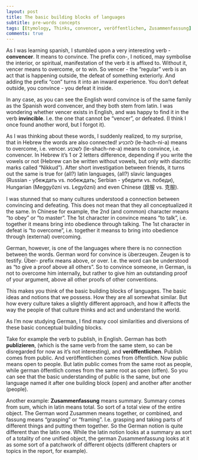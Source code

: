 ```yaml
---
layout: post
title: The basic building blocks of languages
subtitle: pre-words concepts
tags: [Etymology, Thinks, convencer, veröffentlichen, Zusammenfassung]
comments: true
---
```


As I was learning spanish, I stumbled upon a very interesting verb - **convencer**. It means to convince. The prefix con-, I noticed, may symbolise the interior, or spiritual, manifestation of the verb it is affixed to. Without it, vencer means to overcome, or to win. So vencer - the “regular” verb is an act that is happening outside, the defeat of something exteriorly. And adding the prefix “con” turns it into an inward experience. You don’t defeat outside, you convince - you defeat it inside. 

In any case, as you can see the English word convince is of the same family as the Spanish word convencer, and they both stem from latin. I was wondering whether vencer exists in English, and was happy to find it in the verb **invincible**. I.e. the one that cannot be “vencer”, or defeated. (I think I once found another word, but I forgot it).

As I was thinking about these words, I suddenly realized, to my surprise, that in Hebrew the words are also connected! להכניע (le-hach-ni-a) means to overcome, i.e. vencer. לשכנע (le-shach-ne-a) means to convince, i.e. convencer. In Hebrew it’s 1 or 2 letters difference, depending if you write the vowels or not (Hebrew can be written without vowels, but only with diacritic marks called “Nikkud”). After short investigation between friends, it turns out the same is true for (all?) latin languages, (all?) slavic languages (Russian - убеждать vs. побеждать; Serbian - убедити  vs. победи), Hungarian (Meggyőzni vs. Legyőzni) and even Chinese (說服 vs. 克服). 

I was stunned that so many cultures understood a connection between convincing and defeating. This does not mean that they all conceptualized it the same. In Chinese for example, the 2nd (and common) character means “to obey” or “to master”. The 1st character in convince means “to talk”, i.e. together it means bring into obedience through talking. The 1st character in defeat is “to overcome”, i.e. together it meanss to bring into obedience through (external) overcoming. 

German, however, is one of the languages where there is no connection between the words. German word for convince is überzeugen. Zeugen is to testify. Über- prefix means above, or over. I.e. the word can be understood as “to give a proof above all others”. So to convince someone, in German, is not to overcome him internally, but rather to give him an outstanding proof of your argument, above all other proofs of other conventions. 

This makes you think of the basic building blocks of languages. The basic ideas and notions that we possess. How they are all somewhat similar. But how every culture takes a slightly different approach, and how it affects the way the people of that culture thinks and act and understand the world.

As I’m now studying German, I find many cool similarities and diversions of these basic conceptual building blocks. 

Take for example the verb to publish, in English. German has both **publizieren**, (which is the same verb from the same stem, so can be disregarded for now as it’s not interesting), and **veröffentlichen**. Publish comes from public. And veröffentlichen comes from öffentlich. Now public means open to people. But latin public comes from the same root as people, while german öffentlich comes from the same root as open (offen). So you can see that the basic understanding of public is the same, but one language named it after one building block (open) and another after another (people). 

Another example: **Zusammenfassung** means summary. Summary comes from sum, which in latin means total. So sort of a total view of the entire object. The German word Zusammen means together, or combined, and fassung means “grasping” or “framing”. I.e. grasping and taking parts of different things and putting them together. So the German notion is quite different than the latin one. While the latin notion looks at a summary as sort of a totality of one unified object, the german Zusammenfassung looks at it as some sort of a patchwork of different objects (different chapters or topics in the report, for example).
